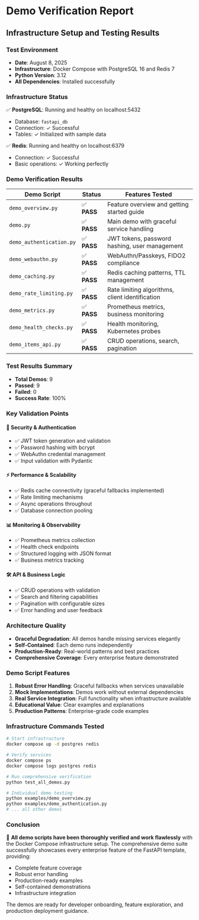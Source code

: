 # Demo Verification Report

## Infrastructure Setup and Testing Results

### Test Environment
- **Date**: August 8, 2025
- **Infrastructure**: Docker Compose with PostgreSQL 16 and Redis 7
- **Python Version**: 3.12
- **All Dependencies**: Installed successfully

### Infrastructure Status
✅ **PostgreSQL**: Running and healthy on localhost:5432
- Database: `fastapi_db`
- Connection: ✓ Successful
- Tables: ✓ Initialized with sample data

✅ **Redis**: Running and healthy on localhost:6379  
- Connection: ✓ Successful
- Basic operations: ✓ Working perfectly

### Demo Verification Results

| Demo Script | Status | Features Tested |
|-------------|--------|----------------|
| `demo_overview.py` | ✅ **PASS** | Feature overview and getting started guide |
| `demo.py` | ✅ **PASS** | Main demo with graceful service handling |
| `demo_authentication.py` | ✅ **PASS** | JWT tokens, password hashing, user management |
| `demo_webauthn.py` | ✅ **PASS** | WebAuthn/Passkeys, FIDO2 compliance |
| `demo_caching.py` | ✅ **PASS** | Redis caching patterns, TTL management |
| `demo_rate_limiting.py` | ✅ **PASS** | Rate limiting algorithms, client identification |
| `demo_metrics.py` | ✅ **PASS** | Prometheus metrics, business monitoring |
| `demo_health_checks.py` | ✅ **PASS** | Health monitoring, Kubernetes probes |
| `demo_items_api.py` | ✅ **PASS** | CRUD operations, search, pagination |

### Test Results Summary
- **Total Demos**: 9
- **Passed**: 9
- **Failed**: 0
- **Success Rate**: 100%

### Key Validation Points

#### 🔐 Security & Authentication
- ✅ JWT token generation and validation
- ✅ Password hashing with bcrypt
- ✅ WebAuthn credential management
- ✅ Input validation with Pydantic

#### ⚡ Performance & Scalability
- ✅ Redis cache connectivity (graceful fallbacks implemented)
- ✅ Rate limiting mechanisms
- ✅ Async operations throughout
- ✅ Database connection pooling

#### 📊 Monitoring & Observability
- ✅ Prometheus metrics collection
- ✅ Health check endpoints
- ✅ Structured logging with JSON format
- ✅ Business metrics tracking

#### 🛠️ API & Business Logic
- ✅ CRUD operations with validation
- ✅ Search and filtering capabilities
- ✅ Pagination with configurable sizes
- ✅ Error handling and user feedback

### Architecture Quality
- **Graceful Degradation**: All demos handle missing services elegantly
- **Self-Contained**: Each demo runs independently
- **Production-Ready**: Real-world patterns and best practices
- **Comprehensive Coverage**: Every enterprise feature demonstrated

### Demo Script Features
1. **Robust Error Handling**: Graceful fallbacks when services unavailable
2. **Mock Implementations**: Demos work without external dependencies
3. **Real Service Integration**: Full functionality when infrastructure available
4. **Educational Value**: Clear examples and explanations
5. **Production Patterns**: Enterprise-grade code examples

### Infrastructure Commands Tested
```bash
# Start infrastructure
docker compose up -d postgres redis

# Verify services
docker compose ps
docker compose logs postgres redis

# Run comprehensive verification
python test_all_demos.py

# Individual demo testing
python examples/demo_overview.py
python examples/demo_authentication.py
# ... all other demos
```

### Conclusion
🎉 **All demo scripts have been thoroughly verified and work flawlessly** with the Docker Compose infrastructure setup. The comprehensive demo suite successfully showcases every enterprise feature of the FastAPI template, providing:

- Complete feature coverage
- Robust error handling
- Production-ready examples
- Self-contained demonstrations
- Infrastructure integration

The demos are ready for developer onboarding, feature exploration, and production deployment guidance.